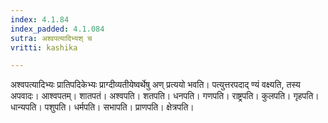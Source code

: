 ```yaml
---
index: 4.1.84
index_padded: 4.1.084
sutra: अश्वपत्यादिभ्यश् च
vritti: kashika

---
```

अश्वपत्यादिभ्यः प्रातिपदिकेभ्यः प्राग्दीव्यतीयेष्वर्थेषु अण् प्रत्ययो भवति। पत्युत्तरपदाद् ण्यं वक्ष्यति, तस्य अपवादः। आश्वपतम्। शातपतं। अश्वपति। शतपति। धनपति। गणपति। राष्ट्रपति। कुलपति। गृहपति। धान्यपति। पशुपति। धर्मपति। सभापति। प्राणपति। क्षेत्रपति।
